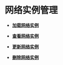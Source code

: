# 网络实例管理<a name="cc_03_0200"></a>

-   **[加载网络实例](加载网络实例.md)**  

-   **[查看网络实例](查看网络实例.md)**  

-   **[更新网络实例](更新网络实例.md)**  

-   **[删除网络实例](删除网络实例.md)**  


